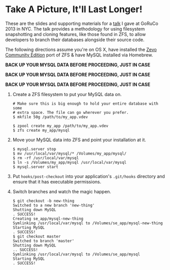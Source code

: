 # Take A Picture, It'll Last Longer!

These are the slides and supporting materials for a [talk][1] I gave at
GoRuCo 2013 in NYC. The talk provides a methodology for using filesystem
snapshotting and cloning features, like those found in ZFS, to allow
developers to branch their databases alongside their source code.

The following directions assume you're on OS X, have installed the [Zevo
Community Edition][2] port of ZFS & have MySQL installed via Homebrew.

**BACK UP YOUR MYSQL DATA BEFORE PROCEEDING, JUST IN CASE**

**BACK UP YOUR MYSQL DATA BEFORE PROCEEDING, JUST IN CASE**

**BACK UP YOUR MYSQL DATA BEFORE PROCEEDING, JUST IN CASE**

1. Create a ZFS filesystem to put your MySQL data on.

   ```
   # Make sure this is big enough to hold your entire database with some
   # extra space. The file can go wherever you prefer.
   $ mkfile 50g /path/to/my_app.vdev

   $ zpool create my_app /path/to/my_app.vdev
   $ zfs create my_app/mysql
   ```

2. Move your MySQL data into ZFS and point your installation at it.
 
   ```
   $ mysql.server stop
   $ mv /usr/local/var/mysql/* /Volumes/my_app/mysql/
   $ rm -rf /usr/local/var/mysql
   $ ln -s /Volumes/my_app/mysql /usr/local/var/mysql
   $ mysql.server start
   ```

3. Put `hooks/post-checkout` into your application's `.git/hooks`
   directory and ensure that it has executable permissions.
4. Switch branches and watch the magic happen.

   ```
   $ git checkout -b new-thing
   Switched to a new branch 'new-thing'
   Shutting down MySQL
   . SUCCESS!
   Creating se_app/mysql-new-thing
   Symlinking /usr/local/var/mysql to /Volumes/se_app/mysql-new-thing
   Starting MySQL
   . SUCCESS!
   $ git checkout master
   Switched to branch 'master'
   Shutting down MySQL
   .. SUCCESS!
   Symlinking /usr/local/var/mysql to /Volumes/se_app/mysql
   Starting MySQL
   . SUCCESS!
   ```

[1]: http://goruco.com/speakers/2013/harrington-jd/
[2]: http://getgreenbytes.com/solutions/zevo/
